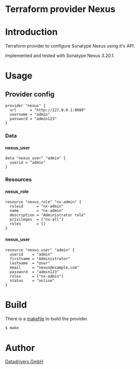 Terraform provider Nexus
==========

# Introduction

Terraform provider to configure Sonatype Nexus using it's API.

Implemented and tested with Sonatype Nexus 3.20.1.

# Usage

## Provider config

```hcl
provider "nexus" {
  url      = "http://127.0.0.1:8080"
  username = "admin"
  password = "admin123"
}
```

### Data

#### nexus_user

```hcl
data "nexus_user" "admin" {
  userid = "admin"
}
```

### Resources

#### nexus_role

```hcl
resource "nexus_role" "nx-admin" {
  roleid      = "nx-admin"
  name        = "nx-admin"
  description = "Administrator role"
  privileges  = ["nx-all"]
  roles       = []
}
```

#### nexus_user

```hcl
resource "nexus_user" "admin" {
  userid    = "admin"
  firstname = "Administrator"
  lastname  = "User"
  email     = "nexus@example.com"
  password  = "admin123"
  roles     = ["nx-admin"]
  status    = "online"
}
```

# Build

There is a [makefile](./GNUmakefile) to build the provider.

```sh
$ make
```

# Author

[Datadrivers GmbH](https://www.datadrivers.de)